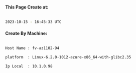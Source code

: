 
   
#### This Page Create at:

```bash

2023-10-15 - 16:45:33 UTC

```

#### Create By Machine:

```bash

Host Name : fv-az1102-94

platform  : Linux-6.2.0-1012-azure-x86_64-with-glibc2.35

Ip Local  : 10.1.0.98

```

